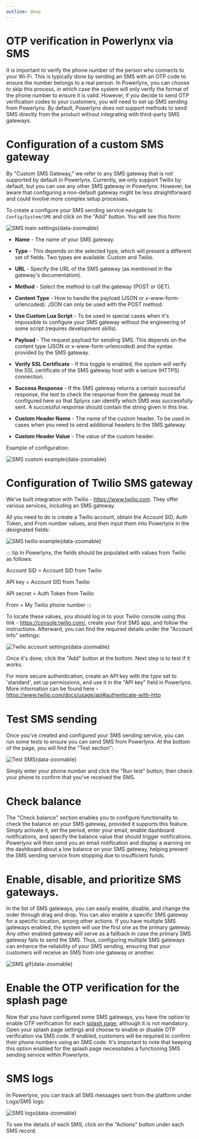 ```yaml
---
outline: deep
---
```


# OTP verification in Powerlynx via SMS

It is important to verify the phone number of the person who connects to your Wi-Fi. This is typically done by sending an SMS with an OTP code to ensure the number belongs to a real person. In Powerlynx, you can choose to skip this process, in which case the system will only verify the format of the phone number to ensure it is valid. However, if you decide to send OTP verification codes to your customers, you will need to set up SMS sending from Powerlynx. By default, Powerlynx does not support methods to send SMS directly from the product without integrating with third-party SMS gateways.

# Configuration of a custom SMS gateway

By "Custom SMS Gateway," we refer to any SMS gateway that is not supported by default in Powerlynx. Currently, we only support Twilio by default, but you can use any other SMS gateway in Powerlynx. However, be aware that configuring a non-default gateway might be less straightforward and could involve more complex setup processes.

To create a configure your SMS sending service navigate to `Config/System/SMS` and click on the "Add" button. You will see this form:

![SMS main settings](images/sms_main.png){data-zoomable}

* **Name** - The name of your SMS gateway.

* **Type** - This depends on the selected type, which will present a different set of fields. Two types are available: Custom and Twilio.

* **URL** - Specify the URL of the SMS gateway (as mentioned in the gateway's documentation).

* **Method** - Select the method to call the gateway (POST or GET).

* **Content Type** - How to handle the payload (JSON or x-www-form-urlencoded). JSON can only be used with the POST method.

* **Use Custom Lua Script** - To be used in special cases when it's impossible to configure your SMS gateway without the engineering of some script (requires development skills).

* **Payload** - The request payload for sending SMS. This depends on the content type (JSON or x-www-form-urlencoded) and the syntax provided by the SMS gateway.

* **Verify SSL Certificate** - If this toggle is enabled, the system will verify the SSL certificate of the SMS gateway host with a secure (HTTPS) connection.

* **Success Response** - If the SMS gateway returns a certain successful response, the text to check the response from the gateway must be configured here so that Splynx can identify which SMS was successfully sent. A successful response should contain the string given in this line.

* **Custom Header Name** - The name of the custom header. To be used in cases when you need to send additional headers to the SMS gateway.

* **Custom Header Value** - The value of the custom header.

Example of configuration:

![SMS custom example](images/custom_sms_example.png){data-zoomable}

# Configuration of Twilio SMS gateway

We've built integration with Twilio - https://www.twilio.com. They offer various services, including an SMS gateway.

All you need to do is create a Twilio account, obtain the Account SID, Auth Token, and From number values, and then input them into Powerlynx in the designated fields:

![SMS twilio example](images/twilio_settings.png){data-zoomable}

::: tip
In Powerlynx, the fields should be populated with values from Twilio as follows:

Account SID = Account SID from Twilio

API key = Account SID from Twilio

API secret = Auth Token from Twilio

From = My Twilio phone number
:::

To locate these values, you should log in to your Twilio console using this link - https://console.twilio.com/, create your first SMS app, and follow the instructions. Afterward, you can find the required details under the "Account Info" settings:

![Twilio account settings](images/twilio_account_settings.png){data-zoomable}

Once it's done, click the "Add" button at the bottom. Next step is to test if it works.

For more secure authentication, create an API key with the type set to 'standard', set up permissions, and use it in the "API key" field in Powerlynx. More information can be found here - https://www.twilio.com/docs/usage/api#authenticate-with-http

# Test SMS sending

Once you've created and configured your SMS sending service, you can run some tests to ensure you can send SMS from Powerlynx. At the bottom of the page, you will find the "Test section":

![Test SMS](images/sms_test.png){data-zoomable}

Simply enter your phone number and click the "Run test" button, then check your phone to confirm that you've received the SMS.

# Check balance

The "Check balance" section enables you to configure functionality to check the balance on your SMS gateway, provided it supports this feature. Simply activate it, set the period, enter your email, enable dashboard notifications, and specify the balance value that should trigger notifications. Powerlynx will then send you an email notification and display a warning on the dashboard about a low balance on your SMS gateway, helping prevent the SMS sending service from stopping due to insufficient funds.

# Enable, disable, and prioritize SMS gateways.

In the list of SMS gateways, you can easily enable, disable, and change the order through drag and drop. You can also enable a specific SMS gateway for a specific location, among other actions. If you have multiple SMS gateways enabled, the system will use the first one as the primary gateway. Any other enabled gateway will serve as a fallback in case the primary SMS gateway fails to send the SMS. Thus, configuring multiple SMS gateways can enhance the reliability of your SMS sending, ensuring that your customers will receive an SMS from one gateway or another.

![SMS gif](images/sms_enable_disable.gif){data-zoomable}

# Enable the OTP verification for the splash page

Now that you have configured some SMS gateways, you have the option to enable OTP verification for each [splash page](https://docs.powerlynx.app/system/splash-pages.html), although it is not mandatory. Open your splash page settings and choose to enable or disable OTP verification via SMS code. If enabled, customers will be required to confirm their phone numbers using an SMS code. It's important to note that keeping this option enabled for the splash page necessitates a functioning SMS sending service within Powerlynx.

# SMS logs

In Powerlynx, you can track all SMS messages sent from the platform under Logs/SMS logs:

![SMS logs](images/sms_logs.png){data-zoomable}

To see the details of each SMS, click on the "Actions" button under each SMS record.